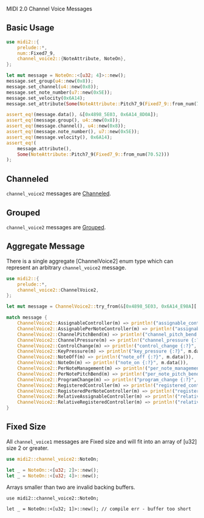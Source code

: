 MIDI 2.0 Channel Voice Messages

## Basic Usage

```rust
use midi2::{
    prelude::*,
    num::Fixed7_9,
    channel_voice2::{NoteAttribute, NoteOn},
};

let mut message = NoteOn::<[u32; 4]>::new();
message.set_group(u4::new(0x8));
message.set_channel(u4::new(0x8));
message.set_note_number(u7::new(0x5E));
message.set_velocity(0x6A14);
message.set_attribute(Some(NoteAttribute::Pitch7_9(Fixed7_9::from_num(70.52))));

assert_eq!(message.data(), &[0x4898_5E03, 0x6A14_8D0A]);
assert_eq!(message.group(), u4::new(0x8));
assert_eq!(message.channel(), u4::new(0x8));
assert_eq!(message.note_number(), u7::new(0x5E));
assert_eq!(message.velocity(), 0x6A14);
assert_eq!(
    message.attribute(), 
    Some(NoteAttribute::Pitch7_9(Fixed7_9::from_num(70.52)))
);
```

## Channeled

`channel_voice2` messages are [Channeled](crate::Channeled).

## Grouped

`channel_voice2` messages are [Grouped](crate::Grouped).

## Aggregate Message

There is a single aggregate [ChannelVoice2] enum type which
can represent an arbitrary `channel_voice2` message.

```rust
use midi2::{
    prelude::*,
    channel_voice2::ChannelVoice2,
};

let mut message = ChannelVoice2::try_from(&[0x4898_5E03, 0x6A14_E98A][..]).expect("Valid data");

match message {
    ChannelVoice2::AssignableController(m) => println!("assignable_controller {:?}", m.data()),
    ChannelVoice2::AssignablePerNoteController(m) => println!("assignable_per_note_controller {:?}", m.data()),
    ChannelVoice2::ChannelPitchBend(m) => println!("channel_pitch_bend {:?}", m.data()),
    ChannelVoice2::ChannelPressure(m) => println!("channel_pressure {:?}", m.data()),
    ChannelVoice2::ControlChange(m) => println!("control_change {:?}", m.data()),
    ChannelVoice2::KeyPressure(m) => println!("key_pressure {:?}", m.data()),
    ChannelVoice2::NoteOff(m) => println!("note_off {:?}", m.data()),
    ChannelVoice2::NoteOn(m) => println!("note_on {:?}", m.data()),
    ChannelVoice2::PerNoteManagement(m) => println!("per_note_management {:?}", m.data()),
    ChannelVoice2::PerNotePitchBend(m) => println!("per_note_pitch_bend {:?}", m.data()),
    ChannelVoice2::ProgramChange(m) => println!("program_change {:?}", m.data()),
    ChannelVoice2::RegisteredController(m) => println!("registered_controller {:?}", m.data()),
    ChannelVoice2::RegisteredPerNoteController(m) => println!("registered_per_note_controller {:?}", m.data()),
    ChannelVoice2::RelativeAssignableController(m) => println!("relative_assignable_controller {:?}", m.data()),
    ChannelVoice2::RelativeRegisteredController(m) => println!("relative_registered_controller {:?}", m.data()),
}
```

## Fixed Size

All `channel_voice1` messages are Fixed size and will fit 
into an array of [u32] size 2 or greater.

```rust
use midi2::channel_voice2::NoteOn;

let _ = NoteOn::<[u32; 2]>::new();
let _ = NoteOn::<[u32; 4]>::new();
```

Arrays smaller than two are invalid backing buffers.

```rust,compile_fail,E0080
use midi2::channel_voice2::NoteOn;

let _ = NoteOn::<[u32; 1]>::new(); // compile err - buffer too short
```
